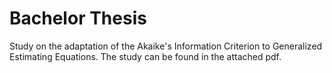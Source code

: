 # Bachelor Thesis

Study on the adaptation of the Akaike's Information Criterion to Generalized Estimating Equations. The study can be found in the attached pdf.
